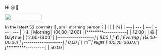 Hi :smiley: :wave:

<img src="https://jojoee.jojoee.com/api/utcnow" width="120" height="20">

In the latest 52 commits :bug:, am I morning person ? 
| | | | |%|
| --- | --- | --- | --- | --- |
| :sunny: | Morning | (06.00-12.00] | [********------------] | 42.00 |
| :satisfied: | Daytime | (12.00-18.00] | [*-------------------] | 8.00 |
| :moon: | Evening | (18.00-00.00] | [--------------------] | 0.00 |
| :sleeping: | Night | (00.00-06.00] | [**********----------] | 50.00 |

